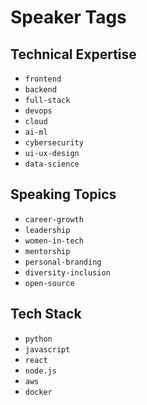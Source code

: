 # Speaker Tags

## Technical Expertise
- `frontend`
- `backend`
- `full-stack`
- `devops`
- `cloud`
- `ai-ml`
- `cybersecurity`
- `ui-ux-design`
- `data-science`

## Speaking Topics
- `career-growth`
- `leadership`
- `women-in-tech`
- `mentorship`
- `personal-branding`
- `diversity-inclusion`
- `open-source`

## Tech Stack
- `python`
- `javascript`
- `react`
- `node.js`
- `aws`
- `docker`
